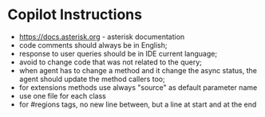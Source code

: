 # Copilot Instructions
<!-- Version: 1.1 -->

* https://docs.asterisk.org - asterisk documentation
* code comments should always be in English;
* response to user queries should be in IDE current language;
* avoid to change code that was not related to the query;
* when agent has to change a method and it change the async status, the agent should update the method callers too;
* for extensions methods use always "source" as default parameter name
* use one file for each class
* for #regions tags, no new line between, but a line at start and at the end